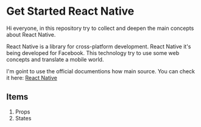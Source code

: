 # Get Started React Native

Hi everyone, in this repository try to collect and deepen the main concepts about React Native.

React Native is a library for cross-platform development. React Native it's being developed for Facebook. This technology try to use some web concepts and translate a mobile world.


I'm goint to use the official documentions how main source. You can check it here: [React Native](https://facebook.github.io/react-native/docs/tutorial)

## Items

1. Props
2. States
